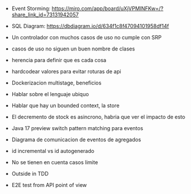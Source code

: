 * Event Storming: https://miro.com/app/board/uXjVPMINFKw=/?share_link_id=73131942057
* SQL Diagram: https://dbdiagram.io/d/634f1c8f47094101958df14f

* Un controlador con muchos casos de uso no cumple con SRP
* casos de uso no siguen un buen nombre de clases
* herencia para definir que es cada cosa
* hardcodear valores para evitar roturas de api
* Dockerizacion multistage, beneficios
* Hablar sobre el lenguaje ubiquo
* Hablar que hay un bounded context, la store
* El decremento de stock es asincrono, habria que ver el impacto de esto
* Java 17 preview switch pattern matching para eventos
* Diagrama de comunicacion de eventos de agregados
* id incremental vs id autogenerado
* No se tienen en cuenta casos limite
* Outside in TDD
* E2E test from API point of view